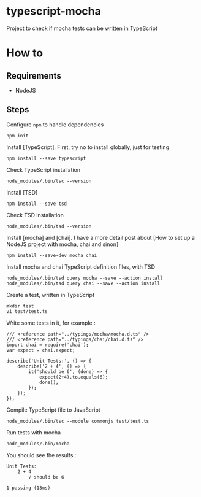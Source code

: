 # typescript-mocha

Project to check if mocha tests can be written in TypeScript

# How to

## Requirements 

- NodeJS

## Steps 

Configure `npm` to handle dependencies

    npm init

Install [TypeScript]. First, try no to install globally, just for testing

    npm install --save typescript

Check TypeScript installation

    node_modules/.bin/tsc --version

Install [TSD]

    npm install --save tsd

Check TSD installation

    node_modules/.bin/tsd --version

Install [mocha] and [chai]. I have a more detail post about [How to set up a NodeJS project with mocha, chai and sinon]

    npm install --save-dev mocha chai

Install mocha and chai TypeScript definition files, with TSD

    node_modules/.bin/tsd query mocha --save --action install
    node_modules/.bin/tsd query chai --save --action install

Create a test, written in TypeScript

    mkdir test
    vi test/test.ts

Write some tests in it, for example :

    /// <reference path="../typings/mocha/mocha.d.ts" />
    /// <reference path="../typings/chai/chai.d.ts" />
    import chai = require('chai');
    var expect = chai.expect;

    describe('Unit Tests:', () => {
        describe('2 + 4', () => {
            it('should be 6', (done) => {
                expect(2+4).to.equals(6);
                done();
            });
        });
    });

Compile TypeScript file to JavaScript

    node_modules/.bin/tsc --module commonjs test/test.ts

Run tests with mocha

    node_modules/.bin/mocha

You should see the results :

    Unit Tests:
        2 + 4
            √ should be 6

    1 passing (13ms)


